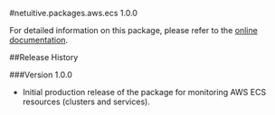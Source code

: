 #netuitive.packages.aws.ecs 1.0.0

For detailed information on this package, please refer to the [online documentation](https://help.app.netuitive.com/Content/Misc/Datasources/AWS/new_aws_datasource.htm).

##Release History

###Version 1.0.0

* Initial production release of the package for monitoring AWS ECS resources (clusters and services).
